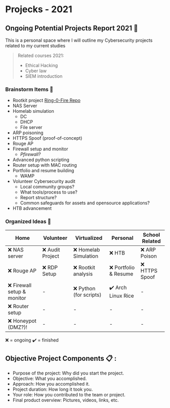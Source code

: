 # Projecks - 2021

## Ongoing Potential Projects Report 2021 :moyai:

This is a personal space where I will outline my Cybersecurity projects related to my current studies 
> Related courses 2021:
> - Ethical Hacking
> - Cyber law
> - SIEM introduction

### Brainstorm Items :thought_balloon:

- Rootkit project [Ring-0-Fire Repo](https://github.com/Horsekey/ring-0-fire)
- NAS Server
- Homelab simulation
  - DC
  - DHCP
  - File server
- ARP poisoning
- HTTPS Spoof (proof-of-concept)
- Rouge AP
- Firewall setup and monitor
  - *Pfirewall?*
- Advanced python scripting
- Router setup with MAC routing
- Portfolio and resume building
  - WAMP
- Volunteer Cybersecurity audit
  - Local community groups?
  - What tools/process to use?
  - Report structure?
  - Common safeguards for assets and opensource applications?
- HTB advancement

### Organized Ideas :pushpin:

Home | Volunteer | Virtualized | Personal | School Related |
-----|-----------|-------------|----------|----------------|
:x: NAS server | :x: Audit Project | :x: Homelab Simulation | :x: HTB | :x: ARP Poison |
:x: Rouge AP | :x: RDP Setup | :x: Rootkit analysis | :x: Portfolio & Resume | :x: HTTPS Spoof
:x: Firewall setup & monitor | - | :x: Python (for scripts) | :heavy_check_mark: Arch Linux Rice | - |
:x: Router setup | - | - | - | - |
:x: Honeypot (DMZ?)! | - | - | - | - |

:x: = ongoing
:heavy_check_mark: = finished



## Objective Project Components :clipboard: :
  - Purpose of the project: Why did you start the project.
  - Objective: What you accomplished.
  - Approach: How you accomplished it.
  - Project duration: How long it took you.
  - Your role: How you contributed to the team or project.
  - Final product overview: Pictures, videos, links, etc.

